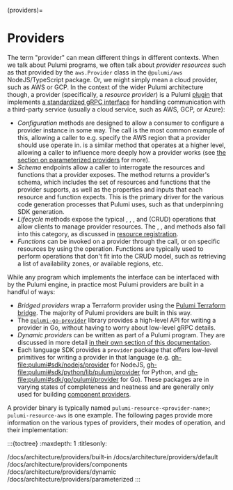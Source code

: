 (providers)=
# Providers

The term "provider" can mean different things in different contexts. When we
talk about Pulumi programs, we often talk about *provider resources* such as
that provided by the `aws.Provider` class in the `@pulumi/aws` NodeJS/TypeScript
package. Or, we might simply mean a cloud provider, such as AWS or GCP. In the
context of the wider Pulumi architecture though, a provider (specifically, a
*resource provider*) is a Pulumi [plugin](plugins) that implements [a
standardized gRPC interface](pulumirpc.ResourceProvider) for handling
communication with a third-party service (usually a cloud service, such as AWS,
GCP, or Azure):

* *Configuration* methods are designed to allow a consumer to configure a
  provider instance in some way. The [](pulumirpc.ResourceProvider.Configure)
  call is the most common example of this, allowing a caller to e.g. specify the
  AWS region that a provider should use operate in.
  [](pulumirpc.ResourceProvider.Parameterize) is a similar method that operates
  at a higher level, allowing a caller to influence more deeply how a provider
  works (see [the section on parameterized providers](parameterized-providers)
  for more).
* *Schema* endpoints allow a caller to interrogate the resources and functions
  that a provider exposes. The [](pulumirpc.ResourceProvider.GetSchema) method
  returns a provider's schema, which includes the set of resources and functions
  that the provider supports, as well as the properties and inputs that each
  resource and function expects. This is the primary driver for the various code
  generation processes that Pulumi uses, such as that underpinning SDK
  generation.
* *Lifecycle* methods expose the typical [](pulumirpc.ResourceProvider.Create),
  [](pulumirpc.ResourceProvider.Read), [](pulumirpc.ResourceProvider.Update),
  and [](pulumirpc.ResourceProvider.Delete) (CRUD) operations that allow clients
  to manage provider resources. The [](pulumirpc.ResourceProvider.Check),
  [](pulumirpc.ResourceProvider.Diff), and
  [](pulumirpc.ResourceProvider.Construct) methods also fall into this category,
  as discussed in [resource registration](resource-registration).
* *Functions* can be invoked on a provider through the
  [](pulumirpc.ResourceProvider.Invoke) call, or on specific resources by using
  the [](pulumirpc.ResourceProvider.Call) operation. Functions are typically
  used to perform operations that don't fit into the CRUD model, such as
  retrieving a list of availability zones, or available regions, etc.

While any program which implements the [](pulumirpc.ResourceProvider) interface
can be interfaced with by the Pulumi engine, in practice most Pulumi providers
are built in a handful of ways:

* *Bridged providers* wrap a Terraform provider using the [Pulumi Terraform
  bridge](https://github.com/pulumi/pulumi-terraform-bridge). The majority of
  Pulumi providers are built in this way.
* The [`pulumi-go-provider`](https://github.com/pulumi/pulumi-go-provider)
  library provides a high-level API for writing a provider in Go, without having
  to worry about low-level gRPC details.
* *Dynamic providers* can be written as part of a Pulumi program. They are
  discussed in more detail [in their own section of this
  documentation](dynamic-providers).
* Each language SDK provides a `provider` package that offers low-level
  primitives for writing a provider in that language (e.g.
  <gh-file:pulumi#sdk/nodejs/provider> for NodeJS,
  <gh-file:pulumi#sdk/python/lib/pulumi/provider> for Python, and
  <gh-file:pulumi#sdk/go/pulumi/provider> for Go). These packages are in varying
  states of completeness and neatness and are generally only used for building
  [component providers](component-providers).

A provider binary is typically named `pulumi-resource-<provider-name>`;
`pulumi-resource-aws` is one example. The following pages provide more
information on the various types of providers, their modes of operation, and
their implementation:

:::{toctree}
:maxdepth: 1
:titlesonly:

/docs/architecture/providers/built-in
/docs/architecture/providers/default
/docs/architecture/providers/components
/docs/architecture/providers/dynamic
/docs/architecture/providers/parameterized
:::
